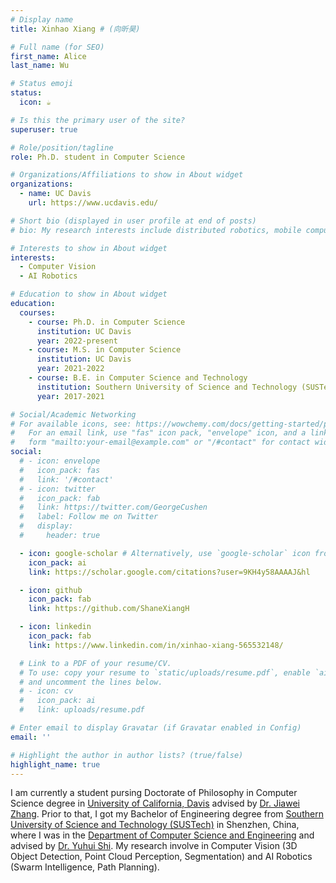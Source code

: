 ```yaml
---
# Display name
title: Xinhao Xiang # (向昕昊)

# Full name (for SEO)
first_name: Alice
last_name: Wu

# Status emoji
status:
  icon: ☕️

# Is this the primary user of the site?
superuser: true

# Role/position/tagline
role: Ph.D. student in Computer Science

# Organizations/Affiliations to show in About widget
organizations:
  - name: UC Davis
    url: https://www.ucdavis.edu/

# Short bio (displayed in user profile at end of posts)
# bio: My research interests include distributed robotics, mobile computing and programmable matter.

# Interests to show in About widget
interests:
  - Computer Vision
  - AI Robotics

# Education to show in About widget
education:
  courses:
    - course: Ph.D. in Computer Science
      institution: UC Davis
      year: 2022-present
    - course: M.S. in Computer Science
      institution: UC Davis
      year: 2021-2022
    - course: B.E. in Computer Science and Technology
      institution: Southern University of Science and Technology (SUSTech)
      year: 2017-2021

# Social/Academic Networking
# For available icons, see: https://wowchemy.com/docs/getting-started/page-builder/#icons
#   For an email link, use "fas" icon pack, "envelope" icon, and a link in the
#   form "mailto:your-email@example.com" or "/#contact" for contact widget.
social:
  # - icon: envelope
  #   icon_pack: fas
  #   link: '/#contact'
  # - icon: twitter
  #   icon_pack: fab
  #   link: https://twitter.com/GeorgeCushen
  #   label: Follow me on Twitter
  #   display:
  #     header: true

  - icon: google-scholar # Alternatively, use `google-scholar` icon from `ai` icon pack
    icon_pack: ai
    link: https://scholar.google.com/citations?user=9KH4y58AAAAJ&hl

  - icon: github
    icon_pack: fab
    link: https://github.com/ShaneXiangH

  - icon: linkedin
    icon_pack: fab
    link: https://www.linkedin.com/in/xinhao-xiang-565532148/

  # Link to a PDF of your resume/CV.
  # To use: copy your resume to `static/uploads/resume.pdf`, enable `ai` icons in `params.yaml`,
  # and uncomment the lines below.
  # - icon: cv
  #   icon_pack: ai
  #   link: uploads/resume.pdf

# Enter email to display Gravatar (if Gravatar enabled in Config)
email: ''

# Highlight the author in author lists? (true/false)
highlight_name: true
---
```


<!--StartFragment-->

I am currently a student pursing Doctorate of Philosophy in Computer Science degree in [University of California, Davis](https://www.ucdavis.edu/) advised by [Dr. Jiawei Zhang](http://jiaweizhang.net/). Prior to that, I got my Bachelor of Engineering degree from [Southern University of Science and Technology (SUSTech)](https://www.sustech.edu.cn/en/) in Shenzhen, China, where I was in the  [Department of Computer Science and Engineering](http://cse.sustech.edu.cn/en/site/index/) and advised by [Dr. Yuhui Shi](https://faculty.sustech.edu.cn/shiyh/en/). My research involve in Computer Vision (3D Object Detection, Point Cloud Perception, Segmentation) and AI Robotics (Swarm Intelligence, Path Planning).

<!--EndFragment-->

<!-- {{< icon name="download" pack="fas" >}} Download my {{< staticref "uploads/resume-20211008.pdf" "newtab" >}}resumé {{< /staticref >}} and {{< staticref "uploads/Xinhao Xiang-CV-20211105.pdf" "newtab" >}}CV {{< /staticref >}}. -->

<!-- {{< icon name="download" pack="fas" >}} Download my {{< staticref "uploads/Xinhao_Xiang_s_Curriculum_Vitae_20211113.pdf" "newtab" >}}CV {{< /staticref >}}. -->
